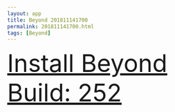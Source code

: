 ```yaml
---
layout: app
title: Beyond 201811141700
permalink: 201811141700.html
tags: [Beyond]
---
```

<div class="pure-g">
    <div class="pure-u-1-1" style="font-size: 4em">
        <a class="pure-button-primary" href="itms-services://?action=download-manifest&url=https%3A%2F%2Flitsungyisigono.github.io%2FTestScript%2Fmanifests%2F201811141700.plist"><i class="fa fa-download" aria-hidden="true"></i>Install Beyond Build: 252</a>
    </div>
</div>